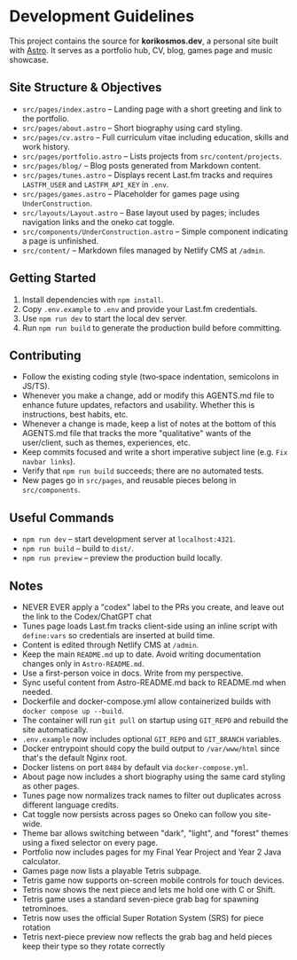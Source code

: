 # Development Guidelines

This project contains the source for **korikosmos.dev**, a personal site built with [Astro](https://astro.build/). It serves as a portfolio hub, CV, blog, games page and music showcase.

## Site Structure & Objectives

- `src/pages/index.astro` – Landing page with a short greeting and link to the portfolio.
- `src/pages/about.astro` – Short biography using card styling.
- `src/pages/cv.astro` – Full curriculum vitae including education, skills and work history.
- `src/pages/portfolio.astro` – Lists projects from `src/content/projects`.
- `src/pages/blog/` – Blog posts generated from Markdown content.
- `src/pages/tunes.astro` – Displays recent Last.fm tracks and requires `LASTFM_USER` and `LASTFM_API_KEY` in `.env`.
- `src/pages/games.astro` – Placeholder for games page using `UnderConstruction`.
- `src/layouts/Layout.astro` – Base layout used by pages; includes navigation links and the oneko cat toggle.
- `src/components/UnderConstruction.astro` – Simple component indicating a page is unfinished.
- `src/content/` – Markdown files managed by Netlify CMS at `/admin`.

## Getting Started

1. Install dependencies with `npm install`.
2. Copy `.env.example` to `.env` and provide your Last.fm credentials.
3. Use `npm run dev` to start the local dev server.
4. Run `npm run build` to generate the production build before committing.

## Contributing

- Follow the existing coding style (two‑space indentation, semicolons in JS/TS).
- Whenever you make a change, add or modify this AGENTS.md file to enhance future updates, refactors and usability. Whether this is instructions, best habits, etc.
- Whenever a change is made, keep a list of notes at the bottom of this AGENTS.md file that tracks the more "qualitative" wants of the user/client, such as themes, experiences, etc.
- Keep commits focused and write a short imperative subject line (e.g. `Fix navbar links`).
- Verify that `npm run build` succeeds; there are no automated tests.
- New pages go in `src/pages`, and reusable pieces belong in `src/components`.

## Useful Commands

- `npm run dev` – start development server at `localhost:4321`.
- `npm run build` – build to `dist/`.
- `npm run preview` – preview the production build locally.


## Notes
- NEVER EVER apply a "codex" label to the PRs you create, and leave out the link to the Codex/ChatGPT chat
- Tunes page loads Last.fm tracks client-side using an inline script with `define:vars` so credentials are inserted at build time.
- Content is edited through Netlify CMS at `/admin`.
- Keep the main `README.md` up to date. Avoid writing documentation changes only in `Astro-README.md`.
- Use a first-person voice in docs. Write from my perspective.
- Sync useful content from Astro-README.md back to README.md when needed.
- Dockerfile and docker-compose.yml allow containerized builds with `docker compose up --build`.
- The container will run `git pull` on startup using `GIT_REPO` and rebuild the site automatically.
- `.env.example` now includes optional `GIT_REPO` and `GIT_BRANCH` variables.
- Docker entrypoint should copy the build output to `/var/www/html` since that's
  the default Nginx root.
- Docker listens on port `8484` by default via `docker-compose.yml`.
- About page now includes a short biography using the same card styling as other pages.
- Tunes page now normalizes track names to filter out duplicates across different language credits.
- Cat toggle now persists across pages so Oneko can follow you site-wide.
- Theme bar allows switching between "dark", "light", and "forest" themes using a fixed selector on every page.
- Portfolio now includes pages for my Final Year Project and Year 2 Java calculator.
- Games page now lists a playable Tetris subpage.
- Tetris game now supports on-screen mobile controls for touch devices.
- Tetris now shows the next piece and lets me hold one with C or Shift.
- Tetris game uses a standard seven-piece grab bag for spawning tetrominoes.
- Tetris now uses the official Super Rotation System (SRS) for piece rotation
- Tetris next-piece preview now reflects the grab bag and held pieces keep their type so they rotate correctly
